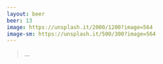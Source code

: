 ```yaml
---
layout: beer
beer: 13
image: https://unsplash.it/2000/1200?image=564
image-sm: https://unsplash.it/500/300?image=564
---
```


> ...
